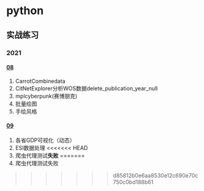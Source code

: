 # python
## 实战练习

### 2021

#### [08](https://github.com/lyyjyll/python/tree/main/%E5%AE%9E%E6%88%98%E5%B0%8F%E7%BB%83%E4%B9%A0/202108)

1. CarrotCombinedata
2. CitNetExplorer分析WOS数据delete_publication_year_null
3. mplcyberpunk(赛博朋克)
4. 批量绘图
5. 手绘风格

#### [09](https://github.com/lyyjyll/python/tree/main/%E5%AE%9E%E6%88%98%E5%B0%8F%E7%BB%83%E4%B9%A0/202109)

1. 各省GDP可视化（动态）
2. ESI数据处理
<<<<<<< HEAD
3. 爬虫代理测试**失败**
=======
3. 爬虫代理测试失败
>>>>>>> d85812b0e6aa8530e12c690e70c750c0bd188b61


